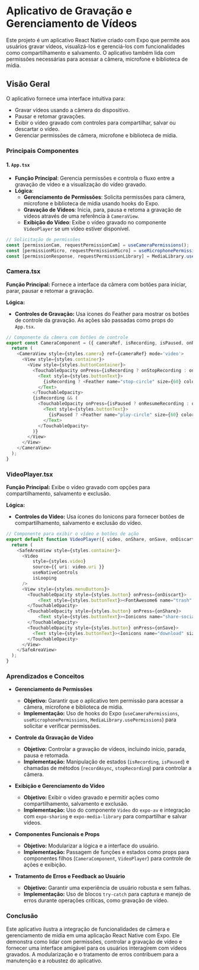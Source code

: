 # Aplicativo de Gravação e Gerenciamento de Vídeos

Este projeto é um aplicativo React Native criado com Expo que permite aos usuários gravar vídeos, visualizá-los e gerenciá-los com funcionalidades como compartilhamento e salvamento. O aplicativo também lida com permissões necessárias para acessar a câmera, microfone e biblioteca de mídia.

## Visão Geral

O aplicativo fornece uma interface intuitiva para:
- Gravar vídeos usando a câmera do dispositivo.
- Pausar e retomar gravações.
- Exibir o vídeo gravado com controles para compartilhar, salvar ou descartar o vídeo.
- Gerenciar permissões de câmera, microfone e biblioteca de mídia.

### Principais Componentes

#### 1. `App.tsx`

- **Função Principal**: Gerencia permissões e controla o fluxo entre a gravação de vídeo e a visualização do vídeo gravado.
- **Lógica**:
  - **Gerenciamento de Permissões**: Solicita permissões para câmera, microfone e biblioteca de mídia usando hooks do Expo.
  - **Gravação de Vídeos**: Inicia, para, pausa e retoma a gravação de vídeos através de uma referência à `CameraView`.
  - **Exibição do Vídeo**: Exibe o vídeo gravado no componente `VideoPlayer` se um vídeo estiver disponível.

>
  ```typescript
  // Solicitação de permissões
  const [permissionCam, requestPermissionCam] = useCameraPermissions();
  const [permissionMicro, requestPermissionMicro] = useMicrophonePermissions();
  const [permissionResponse, requestPermissionLibrary] = MediaLibrary.usePermissions();
 ```

### Camera.tsx

**Função Principal:** Fornece a interface da câmera com botões para iniciar, parar, pausar e retomar a gravação.

**Lógica:**

- **Controles de Gravação:** Usa ícones do Feather para mostrar os botões de controle da gravação. As ações são passadas como props do `App.tsx`.

```typescript
// Componente da câmera com botões de controle
export const CameraComponent = ({ cameraRef, isRecording, isPaused, onRecord, onStopRecording, onPauseRecording, onResumeRecording }: CameraViewProps) => {
  return (
    <CameraView style={styles.camera} ref={cameraRef} mode='video'>
      <View style={styles.container}>
        <View style={styles.buttonContainer}>
          <TouchableOpacity onPress={isRecording ? onStopRecording : onRecord}>
            <Text style={styles.buttonText}>
              {isRecording ? <Feather name="stop-circle" size={60} color="white" /> : <Feather name="play-circle" size={60} color="white" />}
            </Text>
          </TouchableOpacity>
          {isRecording && (
            <TouchableOpacity onPress={isPaused ? onResumeRecording : onPauseRecording}>
              <Text style={styles.buttonText}>
                {isPaused ? <Feather name="play-circle" size={60} color="white" /> : <Feather name="pause-circle" size={60} color="white" />}
              </Text>
            </TouchableOpacity>
          )}
        </View>
      </View>
    </CameraView>
  );
}
```

### VideoPlayer.tsx

**Função Principal:** Exibe o vídeo gravado com opções para compartilhamento, salvamento e exclusão.

**Lógica:**

- **Controles do Vídeo:** Usa ícones do Ionicons para fornecer botões de compartilhamento, salvamento e exclusão do vídeo.

```typescript
// Componente para exibir o vídeo e botões de ação
export default function VideoPlayer({ video, onShare, onSave, onDiscart }: VideoPlayerProps) {
  return (
    <SafeAreaView style={styles.container}>
      <Video
          style={styles.video}
          source={{ uri: video.uri }}
          useNativeControls
          isLooping
      />
      <View style={styles.menuButtons}>
        <TouchableOpacity style={styles.button} onPress={onDiscart}>
            <Text style={styles.buttonText}><FontAwesome6 name="trash" size={30} color="white" /></Text>
        </TouchableOpacity>
        <TouchableOpacity style={styles.button} onPress={onShare}>
            <Text style={styles.buttonText}><Ionicons name="share-social" size={35} color="white" /></Text>
        </TouchableOpacity>
        <TouchableOpacity style={styles.button} onPress={onSave}>
          <Text style={styles.buttonText}><Ionicons name="download" size={40} color="white" /></Text>
        </TouchableOpacity>
      </View>
    </SafeAreaView>
  );
}

```

### Aprendizados e Conceitos

- **Gerenciamento de Permissões**
  - **Objetivo:** Garantir que o aplicativo tem permissão para acessar a câmera, microfone e biblioteca de mídia.
  - **Implementação:** Uso de hooks do Expo (`useCameraPermissions`, `useMicrophonePermissions`, `MediaLibrary.usePermissions`) para solicitar e verificar permissões.

- **Controle da Gravação de Vídeo**
  - **Objetivo:** Controlar a gravação de vídeos, incluindo início, parada, pausa e retomada.
  - **Implementação:** Manipulação de estados (`isRecording`, `isPaused`) e chamadas de métodos (`recordAsync`, `stopRecording`) para controlar a câmera.

- **Exibição e Gerenciamento do Vídeo**
  - **Objetivo:** Exibir o vídeo gravado e permitir ações como compartilhamento, salvamento e exclusão.
  - **Implementação:** Uso do componente `Video` do `expo-av` e integração com `expo-sharing` e `expo-media-library` para compartilhar e salvar vídeos.

- **Componentes Funcionais e Props**
  - **Objetivo:** Modularizar a lógica e a interface do usuário.
  - **Implementação:** Passagem de funções e estados como props para componentes filhos (`CameraComponent`, `VideoPlayer`) para controle de ações e exibição.

- **Tratamento de Erros e Feedback ao Usuário**
  - **Objetivo:** Garantir uma experiência de usuário robusta e sem falhas.
  - **Implementação:** Uso de blocos `try-catch` para captura e manejo de erros durante operações críticas, como gravação de vídeo.

### Conclusão

Este aplicativo ilustra a integração de funcionalidades de câmera e gerenciamento de mídia em uma aplicação React Native com Expo. Ele demonstra como lidar com permissões, controlar a gravação de vídeo e fornecer uma interface amigável para os usuários interagirem com vídeos gravados. A modularização e o tratamento de erros contribuem para a manutenção e a robustez do aplicativo.

